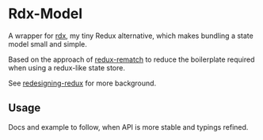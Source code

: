 # Rdx-Model

A wrapper for [rdx](https://github.com/CaptainCodeman/js-rdx), my tiny
Redux alternative, which makes bundling a state model small and simple.

Based on the approach of [redux-rematch](https://rematch.github.io/rematch/)
to reduce the boilerplate required when using a redux-like state store.

See [redesigning-redux](https://hackernoon.com/redesigning-redux-b2baee8b8a38)
for more background.

## Usage

Docs and example to follow, when API is more stable and typings refined.
